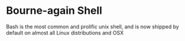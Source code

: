# Bourne-again Shell

Bash is the most common and prolific unix shell, and is now shipped by default on almost all Linux distributions and OSX
